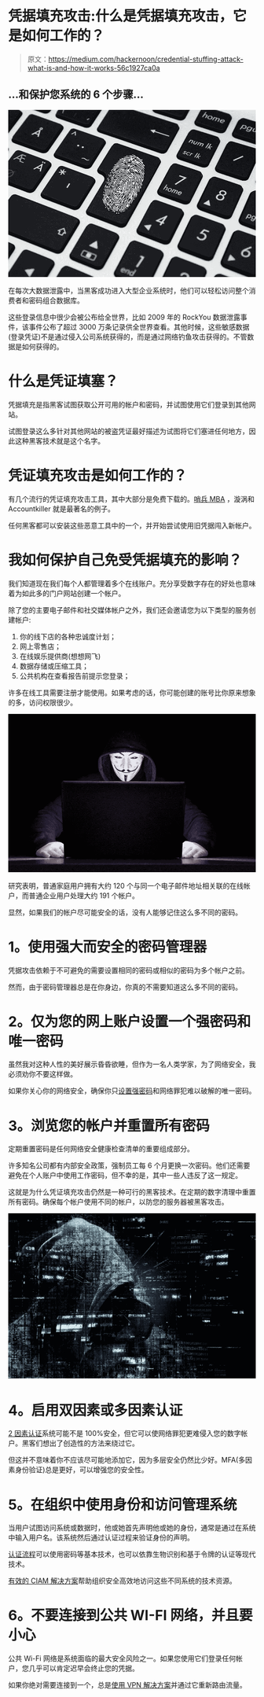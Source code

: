 # 凭据填充攻击:什么是凭据填充攻击，它是如何工作的？

> 原文：<https://medium.com/hackernoon/credential-stuffing-attack-what-is-and-how-it-works-56c1927ca0a>

## …和保护您系统的 6 个步骤…

![](img/42e72ce9623a8b6a959e1e2cdfba0885.png)

在每次大数据泄露中，当黑客成功进入大型企业系统时，他们可以轻松访问整个消费者和密码组合数据库。

这些登录信息中很少会被公布给全世界，比如 2009 年的 RockYou 数据泄露事件，该事件公布了超过 3000 万条记录供全世界查看。其他时候，这些敏感数据(登录凭证)不是通过侵入公司系统获得的，而是通过网络钓鱼攻击获得的。不管数据是如何获得的。

# **什么是凭证填塞？**

凭据填充是指黑客试图获取公开可用的帐户和密码，并试图使用它们登录到其他网站。

试图登录这么多针对其他网站的被盗凭证最好描述为试图将它们塞进任何地方，因此这种黑客技术就是这个名字。

# **凭证填充攻击是如何工作的？**

有几个流行的凭证填充攻击工具，其中大部分是免费下载的。[哨兵 MBA](https://blog.cyberint.com/sentry-mba-a-tale-of-the-most-popular-credential-stuffing-attack-tool) ，漩涡和 Accountkiller 就是最著名的例子。

任何黑客都可以安装这些恶意工具中的一个，并开始尝试使用旧凭据闯入新帐户。

# **我如何保护自己免受凭据填充的影响？**

我们知道现在我们每个人都管理着多个在线账户。充分享受数字存在的好处也意味着为如此多的门户网站创建一个帐户。

除了您的主要电子邮件和社交媒体帐户之外，我们还会邀请您为以下类型的服务创建帐户:

1.  你的线下店的各种忠诚度计划；
2.  网上零售店；
3.  在线娱乐提供商(想想网飞)
4.  数据存储或压缩工具；
5.  公共机构在查看报告前提示您登录；

许多在线工具需要注册才能使用。如果考虑的话，你可能创建的账号比你原来想象的多，访问权限很少。

![](img/477109998289b0fda4c3d67c3f0714e8.png)

研究表明，普通家庭用户拥有大约 120 个与同一个电子邮件地址相关联的在线帐户，而普通企业用户处理大约 191 个帐户。

显然，如果我们的帐户尽可能安全的话，没有人能够记住这么多不同的密码。

# **1。使用强大而安全的密码管理器**

凭据攻击依赖于不可避免的需要设置相同的密码或相似的密码为多个帐户之前。

然而，由于密码管理器总是在你身边，你真的不需要知道这么多不同的密码。

# **2。仅为您的网上账户**设置一个强密码和唯一密码

虽然我对这种人性的美好展示昏昏欲睡，但作为一名人类学家，为了网络安全，我必须劝你不要这样做。

如果你关心你的网络安全，确保你只[设置强密码](https://www.loginradius.com/blog/2019/01/best-practices-choosing-good-security-questions/)和网络罪犯难以破解的唯一密码。

# **3。浏览您的帐户并重置所有密码**

定期重置密码是任何网络安全健康检查清单的重要组成部分。

许多知名公司都有内部安全政策，强制员工每 6 个月更换一次密码。他们还需要避免在个人账户中使用工作密码，但不幸的是，其中一些人违反了这一规定。

这就是为什么凭证填充攻击仍然是一种可行的黑客技术。在定期的数字清理中重置所有密码。确保每个帐户使用不同的帐户，以防您的服务器被黑客攻击。

![](img/8571ef5c558fd44bf9432c877e86e763.png)

# **4。启用双因素或多因素认证**

[2 因素认证](https://www.loginradius.com/blog/2019/06/two-factor-authentication-mfa/)系统可能不是 100%安全，但它可以使网络罪犯更难侵入您的数字帐户。黑客们想出了创造性的方法来绕过它。

但这并不意味着你不应该尽可能地添加它，因为多层安全仍然比少好。MFA(多因素身份验证)总是更好，可以增强您的安全性。

# **5。在组织中使用身份和访问管理系统**

当用户试图访问系统或数据时，他或她首先声明他或她的身份，通常是通过在系统中输入用户名。该系统然后通过认证过程来验证身份的声明。

[认证流程](https://en.wikipedia.org/wiki/Authentication)可以使用密码等基本技术，也可以依靠生物识别和基于令牌的认证等现代技术。

[有效的 CIAM 解决方案](https://www.loginradius.com/blog/2019/06/customer-identity-and-access-management/)帮助组织安全高效地访问这些不同系统的技术资源。

# **6。不要连接到公共 WI-FI 网络，并且要小心**

公共 Wi-Fi 网络是系统面临的最大安全风险之一。如果您使用它们登录任何帐户，您几乎可以肯定迟早会终止您的凭据。

如果你绝对需要连接到一个，总是[使用 VPN 解决方案](http://techgenix.com/always-on-vpn/)并通过它重新路由流量。